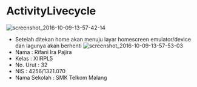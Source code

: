 # ActivityLivecycle
![screenshot_2016-10-09-13-57-42-14](https://cloud.githubusercontent.com/assets/22499352/19219013/81bd4e60-8e32-11e6-8de1-8f447ebd1b26.png)
* Setelah ditekan home akan menuju layar homescreen emulator/device dan lagunya akan berhenti
![screenshot_2016-10-09-13-57-53-03](https://cloud.githubusercontent.com/assets/22499352/19219014/81c45b38-8e32-11e6-87bb-0bb1f89f05b8.png)
* Nama : Rifani Ira Pajira
* Kelas : XIIRPL5
* No. Urut : 32
* NIS : 4256/1321.070
* Nama Sekolah : SMK Telkom Malang

